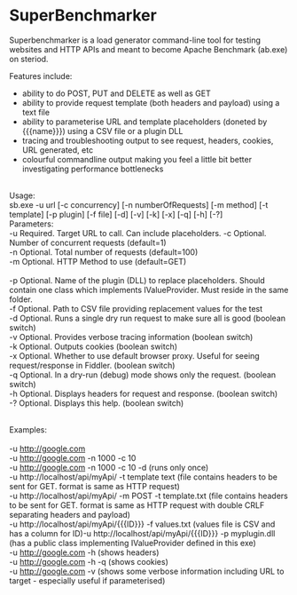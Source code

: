 SuperBenchmarker
================

Superbenchmarker is a load generator command-line tool for testing websites and HTTP APIs and meant to become Apache Benchmark (ab.exe) on steriod.

Features include:

* ability to do POST, PUT and DELETE as well as GET
* ability to provide request template (both headers and payload) using a text file
* ability to parameterise URL and template placeholders (doneted by {{{name}}}) using a CSV file or a plugin DLL
* tracing and troubleshooting output to see request, headers, cookies, URL generated, etc
* colourful commandline output making you feel a little bit better investigating performance bottlenecks

<br/>
Usage:<br/>
sb.exe -u url [-c concurrency] [-n numberOfRequests] [-m method] [-t template] [-p plugin] [-f file] [-d]  [-v]  [-k]  [-x]  [-q]  [-h]  [-?]<br/>
Parameters:<br/>
 -u     Required. Target URL to call. Can include placeholders.<bre/>
 -c     Optional. Number of concurrent requests (default=1)<br/>
 -n     Optional. Total number of requests (default=100)<br/>
 -m     Optional. HTTP Method to use (default=GET)<br/><br/>
 -p     Optional. Name of the plugin (DLL) to replace placeholders. Should contain one class which implements IValueProvider. Must reside in the same folder.<br/>
 -f     Optional. Path to CSV file providing replacement values for the test<br/>
 -d     Optional. Runs a single dry run request to make sure all is good (boolean switch)<br/>
 -v     Optional. Provides verbose tracing information (boolean switch)<br/>
 -k     Optional. Outputs cookies (boolean switch)<br/>
 -x     Optional. Whether to use default browser proxy. Useful for seeing request/response in Fiddler. (boolean switch)<br/>
 -q     Optional. In a dry-run (debug) mode shows only the request. (boolean switch)<br/>
 -h     Optional. Displays headers for request and response. (boolean switch)<br/>
 -?     Optional. Displays this help. (boolean switch)<br/>
<br/>

Examples:<br/>
<br/>
-u http://google.com<br/>
-u http://google.com -n 1000 -c 10<br/>
-u http://google.com -n 1000 -c 10 -d (runs only once)<br/>
-u http://localhost/api/myApi/ -t template text (file contains headers to be sent for GET. format is same as HTTP request)<br/>
-u http://localhost/api/myApi/ -m POST -t template.txt (file contains headers to be sent for GET. format is same as HTTP request with double CRLF separating headers and payload)<br/>
-u http://localhost/api/myApi/{{{ID}}} -f values.txt (values file is CSV and has a column for ID)-u http://localhost/api/myApi/{{{ID}}} -p myplugin.dll (has a public class implementing IValueProvider defined in this exe)<br/>
-u http://google.com -h (shows headers)<br/>
-u http://google.com -h -q (shows cookies)<br/>
-u http://google.com -v (shows some verbose information including URL to target - especially useful if parameterised) <br/>

